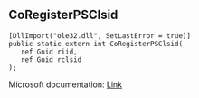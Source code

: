 ## CoRegisterPSClsid

```
[DllImport("ole32.dll", SetLastError = true)]
public static extern int CoRegisterPSClsid(
   ref Guid riid,
   ref Guid rclsid
);
```

Microsoft documentation: [Link](https://docs.microsoft.com/en-us/windows/win32/api/combaseapi/nf-combaseapi-coregisterpsclsid)
